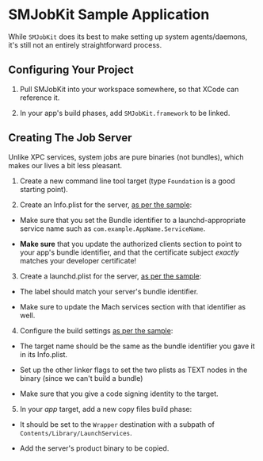 SMJobKit Sample Application
===========================

While `SMJobKit` does its best to make setting up system agents/daemons, it's
still not an entirely straightforward process.


Configuring Your Project
------------------------

1. Pull SMJobKit into your workspace somewhere, so that XCode can reference it.

2. In your app's build phases, add `SMJobKit.framework` to be linked.

Creating The Job Server
-----------------------

Unlike XPC services, system jobs are pure binaries (not bundles), which makes
our lives a bit less pleasant.

1. Create a new command line tool target (type `Foundation` is a good starting
   point).

2. Create an Info.plist for the server, [as per the sample](SampleServer/SampleServer-Info.plist):

  * Make sure that you set the Bundle identifier to a launchd-appropriate
    service name such as `com.example.AppName.ServiceName`.

  * **Make sure** that you update the authorized clients section to point to
    your app's bundle identifier, and that the certificate subject *exactly*
    matches your developer certificate!

3. Create a launchd.plist for the server, [as per the sample](SampleServer/SampleServer-Launchd.plist):

  * The label should match your server's bundle identifier.

  * Make sure to update the Mach services section with that identifier as well.

4. Configure the build settings [as per the sample](Configuration/SampleServer.xcconfig):

  * The target name should be the same as the bundle identifier you gave it in
    its Info.plist.

  * Set up the other linker flags to set the two plists as TEXT nodes in the
    binary (since we can't build a bundle)

  * Make sure that you give a code signing identity to the target.

5. In your *app* target, add a new copy files build phase:

  * It should be set to the `Wrapper` destination with a subpath of
    `Contents/Library/LaunchServices`.

  * Add the server's product binary to be copied.
